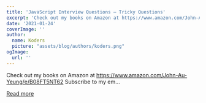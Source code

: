 ```yaml
---
title: 'JavaScript Interview Questions — Tricky Questions'
excerpt: 'Check out my books on Amazon at https://www.amazon.com/John-Au-Yeung/e/B08FT5NT62  Subscribe to my em...'
date: '2021-01-24'
coverImage: ''
author:
  name: Koders
  picture: "assets/blog/authors/koders.png"
ogImage:
  url: ''
---
```


Check out my books on Amazon at https://www.amazon.com/John-Au-Yeung/e/B08FT5NT62  Subscribe to my em...

[Read more](https://dev.to/aumayeung/javascript-interview-questions-tricky-questions-28bc)
